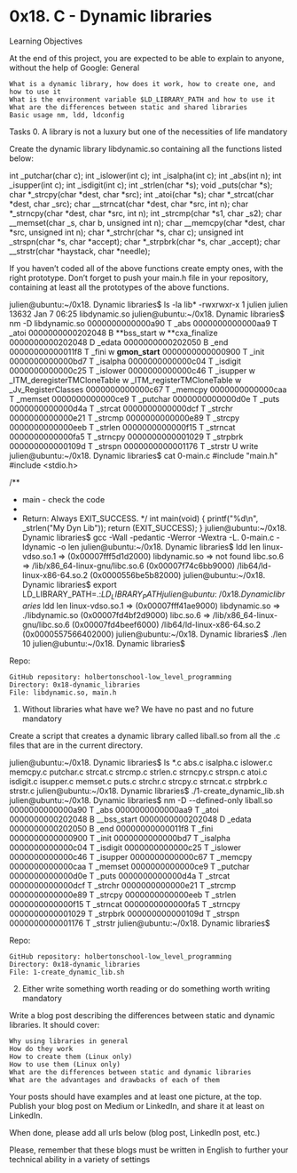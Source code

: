 # 0x18. C - Dynamic libraries

Learning Objectives

At the end of this project, you are expected to be able to explain to anyone, without the help of Google:
General

    What is a dynamic library, how does it work, how to create one, and how to use it
    What is the environment variable $LD_LIBRARY_PATH and how to use it
    What are the differences between static and shared libraries
    Basic usage nm, ldd, ldconfig

Tasks 0. A library is not a luxury but one of the necessities of life
mandatory

Create the dynamic library libdynamic.so containing all the functions listed below:

int \_putchar(char c);
int \_islower(int c);
int \_isalpha(int c);
int \_abs(int n);
int \_isupper(int c);
int \_isdigit(int c);
int \_strlen(char *s);
void \_puts(char *s);
char *\_strcpy(char *dest, char *src);
int \_atoi(char *s);
char *\_strcat(char *dest, char _src);
char _\_strncat(char *dest, char *src, int n);
char *\_strncpy(char *dest, char *src, int n);
int \_strcmp(char *s1, char _s2);
char _\_memset(char _s, char b, unsigned int n);
char _\_memcpy(char *dest, char *src, unsigned int n);
char *\_strchr(char *s, char c);
unsigned int \_strspn(char *s, char *accept);
char *\_strpbrk(char *s, char _accept);
char _\_strstr(char *haystack, char *needle);

If you haven’t coded all of the above functions create empty ones, with the right prototype.
Don’t forget to push your main.h file in your repository, containing at least all the prototypes of the above functions.

julien@ubuntu:~/0x18. Dynamic libraries$ ls -la lib\*
-rwxrwxr-x 1 julien julien 13632 Jan 7 06:25 libdynamic.so
julien@ubuntu:~/0x18. Dynamic libraries$ nm -D libdynamic.so
0000000000000a90 T \_abs
0000000000000aa9 T \_atoi
0000000000202048 B **bss_start
w **cxa_finalize
0000000000202048 D \_edata
0000000000202050 B \_end
00000000000011f8 T \_fini
w **gmon_start**
0000000000000900 T \_init
0000000000000bd7 T \_isalpha
0000000000000c04 T \_isdigit
0000000000000c25 T \_islower
0000000000000c46 T \_isupper
w \_ITM_deregisterTMCloneTable
w \_ITM_registerTMCloneTable
w \_Jv_RegisterClasses
0000000000000c67 T \_memcpy
0000000000000caa T \_memset
0000000000000ce9 T \_putchar
0000000000000d0e T \_puts
0000000000000d4a T \_strcat
0000000000000dcf T \_strchr
0000000000000e21 T \_strcmp
0000000000000e89 T \_strcpy
0000000000000eeb T \_strlen
0000000000000f15 T \_strncat
0000000000000fa5 T \_strncpy
0000000000001029 T \_strpbrk
000000000000109d T \_strspn
0000000000001176 T \_strstr
U write
julien@ubuntu:~/0x18. Dynamic libraries$ cat 0-main.c
#include "main.h"
#include <stdio.h>

/\*\*

- main - check the code
-
- Return: Always EXIT_SUCCESS.
  \*/
  int main(void)
  {
  printf("%d\n", \_strlen("My Dyn Lib"));
  return (EXIT_SUCCESS);
  }
  julien@ubuntu:~/0x18. Dynamic libraries$ gcc -Wall -pedantic -Werror -Wextra -L. 0-main.c -ldynamic -o len
  julien@ubuntu:~/0x18. Dynamic libraries$ ldd len
  linux-vdso.so.1 => (0x00007fff5d1d2000)
  libdynamic.so => not found
  libc.so.6 => /lib/x86_64-linux-gnu/libc.so.6 (0x00007f74c6bb9000)
  /lib64/ld-linux-x86-64.so.2 (0x0000556be5b82000)
  julien@ubuntu:~/0x18. Dynamic libraries$ export LD_LIBRARY_PATH=.:$LD_LIBRARY_PATH
julien@ubuntu:~/0x18. Dynamic libraries$ ldd len
  linux-vdso.so.1 => (0x00007fff41ae9000)
  libdynamic.so => ./libdynamic.so (0x00007fd4bf2d9000)
  libc.so.6 => /lib/x86_64-linux-gnu/libc.so.6 (0x00007fd4beef6000)
  /lib64/ld-linux-x86-64.so.2 (0x0000557566402000)
  julien@ubuntu:~/0x18. Dynamic libraries$ ./len
  10
  julien@ubuntu:~/0x18. Dynamic libraries$

Repo:

    GitHub repository: holbertonschool-low_level_programming
    Directory: 0x18-dynamic_libraries
    File: libdynamic.so, main.h

1. Without libraries what have we? We have no past and no future
   mandatory

Create a script that creates a dynamic library called liball.so from all the .c files that are in the current directory.

julien@ubuntu:~/0x18. Dynamic libraries$ ls \*.c
abs.c isalpha.c islower.c memcpy.c putchar.c strcat.c strcmp.c strlen.c strncpy.c strspn.c
atoi.c isdigit.c isupper.c memset.c puts.c strchr.c strcpy.c strncat.c strpbrk.c strstr.c
julien@ubuntu:~/0x18. Dynamic libraries$ ./1-create_dynamic_lib.sh
julien@ubuntu:~/0x18. Dynamic libraries$ nm -D --defined-only liball.so
0000000000000a90 T \_abs
0000000000000aa9 T \_atoi
0000000000202048 B \_\_bss_start
0000000000202048 D \_edata
0000000000202050 B \_end
00000000000011f8 T \_fini
0000000000000900 T \_init
0000000000000bd7 T \_isalpha
0000000000000c04 T \_isdigit
0000000000000c25 T \_islower
0000000000000c46 T \_isupper
0000000000000c67 T \_memcpy
0000000000000caa T \_memset
0000000000000ce9 T \_putchar
0000000000000d0e T \_puts
0000000000000d4a T \_strcat
0000000000000dcf T \_strchr
0000000000000e21 T \_strcmp
0000000000000e89 T \_strcpy
0000000000000eeb T \_strlen
0000000000000f15 T \_strncat
0000000000000fa5 T \_strncpy
0000000000001029 T \_strpbrk
000000000000109d T \_strspn
0000000000001176 T \_strstr
julien@ubuntu:~/0x18. Dynamic libraries$

Repo:

    GitHub repository: holbertonschool-low_level_programming
    Directory: 0x18-dynamic_libraries
    File: 1-create_dynamic_lib.sh

2. Either write something worth reading or do something worth writing
   mandatory

Write a blog post describing the differences between static and dynamic libraries. It should cover:

    Why using libraries in general
    How do they work
    How to create them (Linux only)
    How to use them (Linux only)
    What are the differences between static and dynamic libraries
    What are the advantages and drawbacks of each of them

Your posts should have examples and at least one picture, at the top. Publish your blog post on Medium or LinkedIn, and share it at least on LinkedIn.

When done, please add all urls below (blog post, LinkedIn post, etc.)

Please, remember that these blogs must be written in English to further your technical ability in a variety of settings
